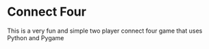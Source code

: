 # Connect Four

This is a very fun and simple two player connect four game that uses Python and Pygame
